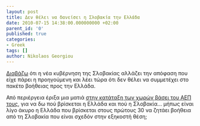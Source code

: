 ```yaml
---
layout: post
title: Δεν θέλει να δανείσει η Σλοβακία την Ελλάδα
date: 2010-07-15 14:38:00.000000000 +02:00
parent_id: '0'
published: true
categories:
- Greek
tags: []
author: Nikolaos Georgiou
---
```


<a href="http://news.in.gr/economy/article/?aid=1231052294">Διαβάζω</a> ότι η νέα κυβέρνηση της Σλοβακίας αλλάζει την απόφαση που είχε πάρει η προηγούμενη και λέει τώρα ότι δεν θέλει να συμμετέχει στο πακέτο βοήθειας προς την Ελλάδα.

Από περιέργεια έριξα μια ματιά <a href="http://en.wikipedia.org/wiki/List_of_countries_by_GDP_(nominal)">στην κατάταξη των χωρών βάσει του ΑΕΠ τους</a>, για να δω πού βρίσκεται η Ελλάδα και πού η Σλοβακία... μήπως είναι λίγο άκυρο η Ελλάδα που βρίσκεται στους πρώτους 30 να ζητάει βοήθεια από τη Σλοβακία που είναι σχεδόν στην εξηκοστή θέση;
